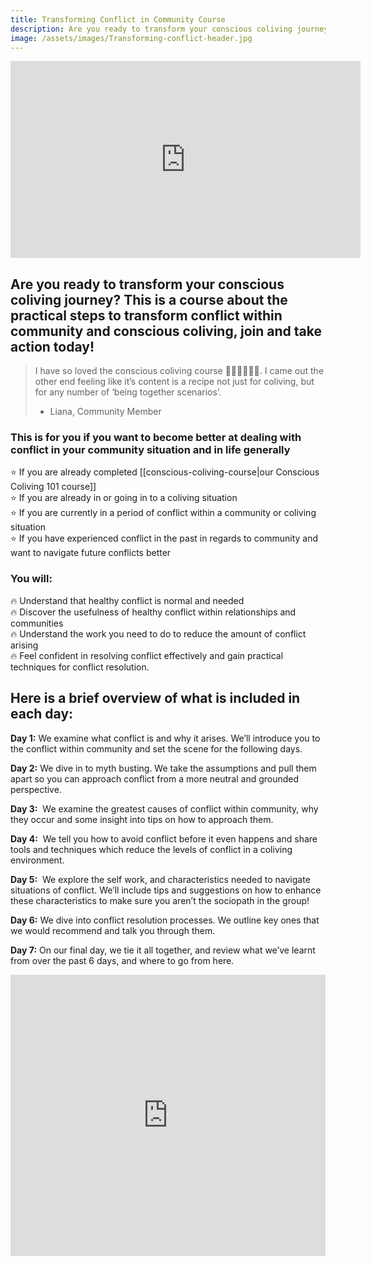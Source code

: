 ```yaml
---
title: Transforming Conflict in Community Course
description: Are you ready to transform your conscious coliving journey? This is a course about the practical steps to transform conflict within conscious coliving, join and take action today!
image: /assets/images/Transforming-conflict-header.jpg
---
```

<iframe width="560" height="315" src="https://www.youtube.com/embed/rQ5rbVPReRw?si=QQRIpBE72rayuHA0" title="YouTube video player" frameborder="0" allow="accelerometer; autoplay; clipboard-write; encrypted-media; gyroscope; picture-in-picture; web-share" allowfullscreen></iframe>

## Are you ready to transform your conscious coliving journey? This is a course about the practical steps to transform conflict within community and conscious coliving, join and take action today!

> I have so loved the conscious coliving course 🙏🏼🙏🏼🙏🏼. I came out the other end feeling like it’s content is a recipe not just for coliving, but for any number of ‘being together scenarios’. 
> - Liana, Community Member

### This is for you if you want to become better at dealing with conflict in your community situation and in life generally

⭐️ If you are already completed [[conscious-coliving-course|our Conscious Coliving 101 course]]<br/>
⭐️ If you are already in or going in to a coliving situation<br/>
⭐️ If you are currently in a period of conflict within a community or coliving situation<br/>
⭐️ If you have experienced conflict in the past in regards to community and want to navigate future conflicts better

### You will:

🔥 Understand that healthy conflict is normal and needed<br/>
🔥 Discover the usefulness of healthy conflict within relationships and communities<br/>
🔥 Understand the work you need to do to reduce the amount of conflict arising<br/>
🔥 Feel confident in resolving conflict effectively and gain practical techniques for conflict resolution.

## Here is a brief overview of what is included in each day:

**Day 1:** We examine what conflict is and why it arises. We’ll introduce you to the conflict within community and set the scene for the following days.

**Day 2:** We dive in to myth busting. We take the assumptions and pull them apart so you can approach conflict from a more neutral and grounded perspective.

**Day 3:**  We examine the greatest causes of conflict within community, why they occur and some insight into tips on how to approach them.

**Day 4:**  We tell you how to avoid conflict before it even happens and share tools and techniques which reduce the levels of conflict in a coliving environment.

**Day 5:**  We explore the self work, and characteristics needed to navigate situations of conflict. We’ll include tips and suggestions on how to enhance these characteristics to make sure you aren’t the sociopath in the group!

**Day 6:** We dive into conflict resolution processes. We outline key ones that we would recommend and talk you through them.

**Day 7:** On our final day, we tie it all together, and review what we’ve learnt from over the past 6 days, and where to go from here.

<iframe width="100%" height="450" src="https://1ebb0834.sibforms.com/serve/MUIFAMOE51WHBAdVYmAHp9bqPtM_UaUQN44HBBaEjTQjpXB_OVLnbDJMLJmlPiAn1XZlzneAyTwbWz4QgZU54zej9ck6YuihAk0eJ2ioFiMSFHmFFLCS0Itg2FW2ZJTumXgQkU5_b-MVKBDAWzVHEwz--poxCMGiUL6FmYj-ny_s7t-IG0JCoSCT70ePlTwHLiFd28yWTcxfVUG5" frameBorder="0" scrolling="auto" allowFullScreen style={{display: "block",marginLeft: "auto",marginRight: "auto",maxWidth: "100%"}}></iframe>
